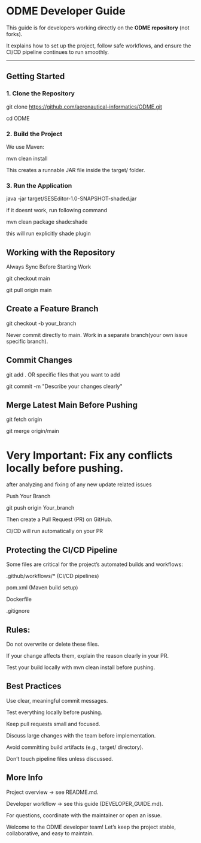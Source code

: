 # ODME Developer Guide

This guide is for developers working directly on the **ODME repository** (not forks).

It explains how to set up the project, follow safe workflows, and ensure the CI/CD pipeline continues to run smoothly.

---

## Getting Started

### 1. Clone the Repository
git clone https://github.com/aeronautical-informatics/ODME.git

cd ODME

### 2. Build the Project
We use Maven:

mvn clean install

This creates a runnable JAR file inside the target/ folder.

### 3. Run the Application
java -jar target/SESEditor-1.0-SNAPSHOT-shaded.jar

if it doesnt work, run following command

mvn clean package shade:shade

this will run explicitly shade plugin

## Working with the Repository
Always Sync Before Starting Work

git checkout main

git pull origin main

## Create a Feature Branch
git checkout -b your_branch

Never commit directly to main. Work in a separate branch(your own issue specific branch).

## Commit Changes
git add . OR specific files that you want to add

git commit -m "Describe your changes clearly"

## Merge Latest Main Before Pushing
git fetch origin

git merge origin/main


# Very Important: Fix any conflicts locally before pushing.
after analyzing and fixing of any new update related issues

Push Your Branch

git push origin Your_branch


Then create a Pull Request (PR) on GitHub.

CI/CD will run automatically on your PR

## Protecting the CI/CD Pipeline

Some files are critical for the project’s automated builds and workflows:

.github/workflows/* (CI/CD pipelines)

pom.xml (Maven build setup)

Dockerfile

.gitignore

## Rules:

Do not overwrite or delete these files.

If your change affects them, explain the reason clearly in your PR.

Test your build locally with mvn clean install before pushing.

## Best Practices

Use clear, meaningful commit messages.

Test everything locally before pushing.

Keep pull requests small and focused.

Discuss large changes with the team before implementation.

Avoid committing build artifacts (e.g., target/ directory).

Don’t touch pipeline files unless discussed.

## More Info

Project overview → see README.md.

Developer workflow → see this guide (DEVELOPER_GUIDE.md).

For questions, coordinate with the maintainer or open an issue.

Welcome to the ODME developer team!
Let’s keep the project stable, collaborative, and easy to maintain.
